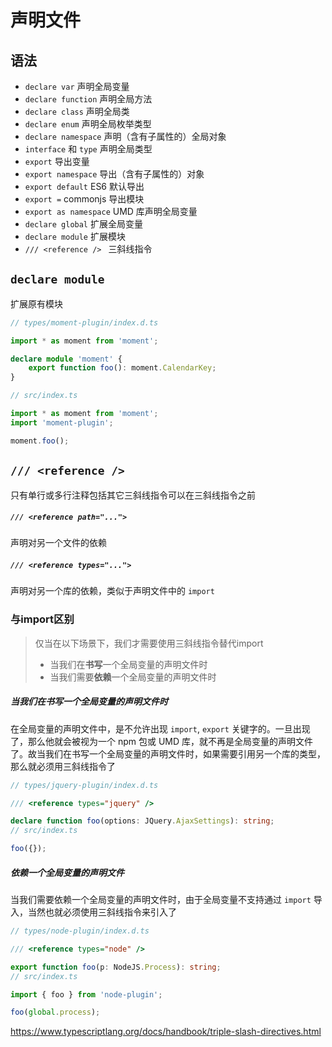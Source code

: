 # 声明文件

## 语法

- `declare var` 声明全局变量
- `declare function` 声明全局方法
- `declare class` 声明全局类
- `declare enum` 声明全局枚举类型
- `declare namespace` 声明（含有子属性的）全局对象
- `interface` 和 `type` 声明全局类型
- `export` 导出变量
- `export namespace` 导出（含有子属性的）对象
- `export default` ES6 默认导出
- `export =` commonjs 导出模块
- `export as namespace` UMD 库声明全局变量
- `declare global` 扩展全局变量
- `declare module` 扩展模块
- `/// <reference /> ` 三斜线指令

## `declare module`

扩展原有模块

```typescript
// types/moment-plugin/index.d.ts

import * as moment from 'moment';

declare module 'moment' {
    export function foo(): moment.CalendarKey;
}
```

```typescript
// src/index.ts

import * as moment from 'moment';
import 'moment-plugin';

moment.foo();
```

## `/// <reference /> `

只有单行或多行注释包括其它三斜线指令可以在三斜线指令之前

##### `/// <reference path="..."> `

声明对另一个文件的依赖

##### `/// <reference types="..."> `

声明对另一个库的依赖，类似于声明文件中的 `import`

### 与import区别

> 仅当在以下场景下，我们才需要使用三斜线指令替代import
>
> * 当我们在**书写**一个全局变量的声明文件时
> * 当我们需要**依赖**一个全局变量的声明文件时

##### 当我们在**书写**一个全局变量的声明文件时

在全局变量的声明文件中，是不允许出现 `import`, `export` 关键字的。一旦出现了，那么他就会被视为一个 npm 包或 UMD 库，就不再是全局变量的声明文件了。故当我们在书写一个全局变量的声明文件时，如果需要引用另一个库的类型，那么就必须用三斜线指令了

```typescript
// types/jquery-plugin/index.d.ts

/// <reference types="jquery" />

declare function foo(options: JQuery.AjaxSettings): string;
// src/index.ts

foo({});
```

##### **依赖**一个全局变量的声明文件

当我们需要依赖一个全局变量的声明文件时，由于全局变量不支持通过 `import` 导入，当然也就必须使用三斜线指令来引入了

```typescript
// types/node-plugin/index.d.ts

/// <reference types="node" />

export function foo(p: NodeJS.Process): string;
// src/index.ts

import { foo } from 'node-plugin';

foo(global.process);
```

https://www.typescriptlang.org/docs/handbook/triple-slash-directives.html

